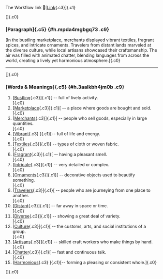 The Workflow link
👏[[Link](https://www.google.com/url?q=http://www.google.com&sa=D&source=editors&ust=1756359921948928&usg=AOvVaw1dlYtTRbuQtxOGQ_yFCFZX){.c3}]{.c1}

[]{.c0}

### [Paragraph]{.c5} {#h.mpda4mgbgq73 .c9}

[In the bustling marketplace, merchants displayed vibrant textiles,
fragrant spices, and intricate ornaments. Travelers from distant lands
marveled at the diverse culture, while local artisans showcased their
craftsmanship. The air was filled with animated chatter, blending
languages from across the world, creating a lively yet harmonious
atmosphere.]{.c0}

------------------------------------------------------------------------

[]{.c0}

### [Words & Meanings]{.c5} {#h.3aalkbh4jm0b .c9}

1.  [[Bustling](https://www.google.com/url?q=http://www.google.com&sa=D&source=editors&ust=1756359921949588&usg=AOvVaw2XlZH3Tuf-W7oOSzOLHl8m){.c3}]{.c1}[ --
    full of lively activity.\
    ]{.c0}
2.  [[Marketplace](https://www.google.com/url?q=http://www.google.com&sa=D&source=editors&ust=1756359921949726&usg=AOvVaw2AgV_QYObdZJHo_tlMCnqx){.c3}]{.c1}[ --
    a place where goods are bought and sold.\
    ]{.c0}
3.  [[Merchants](https://www.google.com/url?q=http://www.google.com&sa=D&source=editors&ust=1756359921949852&usg=AOvVaw1jNloJZGsW03d2s71ZnYvv){.c3}]{.c1}[ --
    people who sell goods, especially in large quantities.\
    ]{.c0}
4.  [[Vibrant](https://www.google.com/url?q=http://www.google.com&sa=D&source=editors&ust=1756359921949985&usg=AOvVaw2pE1LxHNk1h916Mie263HJ){.c3}
    ]{.c1}[-- full of life and energy.\
    ]{.c0}
5.  [[Textiles](https://www.google.com/url?q=http://www.google.com&sa=D&source=editors&ust=1756359921950088&usg=AOvVaw0cvjNS_-SL9F1C0Y8-nt9E){.c3}]{.c1}[ --
    types of cloth or woven fabric.\
    ]{.c0}
6.  [[Fragrant](https://www.google.com/url?q=http://www.google.com&sa=D&source=editors&ust=1756359921950222&usg=AOvVaw0l0bEP4VJJgfvW5OHcqmQW){.c3}]{.c1}[ --
    having a pleasant smell.\
    ]{.c0}
7.  [[Intricate](https://www.google.com/url?q=http://www.google.com&sa=D&source=editors&ust=1756359921950333&usg=AOvVaw3Iri8ut5NfbIsvu4gmlIpa){.c3}]{.c1}[ --
    very detailed or complex.\
    ]{.c0}
8.  [[Ornaments](https://www.google.com/url?q=http://www.google.com&sa=D&source=editors&ust=1756359921950439&usg=AOvVaw0TzjsTMV0mZh-FLKtZWekN){.c3}]{.c1}[ --
    decorative objects used to beautify something.\
    ]{.c0}
9.  [[Travelers](https://www.google.com/url?q=http://www.google.com&sa=D&source=editors&ust=1756359921950581&usg=AOvVaw1wWMhgzceY4NKXTRLHWs0q){.c3}]{.c1}[ --
    people who are journeying from one place to another.\
    ]{.c0}
10. [[Distant](https://www.google.com/url?q=http://www.google.com&sa=D&source=editors&ust=1756359921950733&usg=AOvVaw0RJYg5f9v6XJaT3oshg8vz){.c3}]{.c1}[ --
    far away in space or time.\
    ]{.c0}
11. [[Diverse](https://www.google.com/url?q=http://www.google.com&sa=D&source=editors&ust=1756359921950840&usg=AOvVaw3VqDuBQP3f7HjyYp6x78EG){.c3}]{.c1}[ --
    showing a great deal of variety.\
    ]{.c0}
12. [[Culture](https://www.google.com/url?q=http://www.google.com&sa=D&source=editors&ust=1756359921950951&usg=AOvVaw0SnNYnDEEpRhqiB1axSJKe){.c3}]{.c1}[ --
    the customs, arts, and social institutions of a group.\
    ]{.c0}
13. [[Artisans](https://www.google.com/url?q=http://www.google.com&sa=D&source=editors&ust=1756359921951083&usg=AOvVaw1IYiTnZ2erASlAobJxf07X){.c3}]{.c1}[ --
    skilled craft workers who make things by hand.\
    ]{.c0}
14. [[Chatter](https://www.google.com/url?q=http://www.google.com&sa=D&source=editors&ust=1756359921951207&usg=AOvVaw3MHdZTnPetjJocFqqAETG4){.c3}]{.c1}[ --
    fast and continuous talk.\
    ]{.c0}
15. [[Harmonious](https://www.google.com/url?q=http://www.google.com&sa=D&source=editors&ust=1756359921951318&usg=AOvVaw18Vve5XIci412XEfo5J6MG){.c3}
    ]{.c1}[-- forming a pleasing or consistent whole.]{.c0}

[]{.c0}
